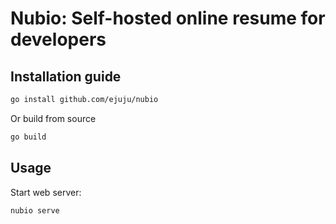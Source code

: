# Nubio: Self-hosted online resume for developers

## Installation guide

```bash
go install github.com/ejuju/nubio
```

Or build from source
```bash
go build
```

## Usage

Start web server:
```bash
nubio serve
```
